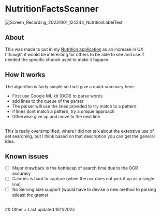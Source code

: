 # NutritionFactsScanner
![Screen_Recording_20231001_124244_NutritionLabelTest](https://github.com/EthanNgit/NutritionFactsScanner/assets/105979510/a0e7c70d-64d0-4c51-9066-c6e055c6344b)
## About
This was made to put in my [Nutrition application](https://github.com/EthanNgit/NutritionProject) as an increase in UX. </br>
I thought it would be interesting for others to be able to see and use if needed the specific chunck used to make it happen. </br>
## How it works
The algorithm is fairly simple so I will give a quick summary here.
- First use Google ML kit (OCR) to parse words
- add lines to the queue of the parser
- The parser will use the lines provided to try match to a pattern
- If lines dont match a pattern, try a unique approach
- Otherwise give up and move to the next line

</br>This is really oversimplified, where I did not talk about the extensive use of set searching, but I think based on that description you can get the general idea.</br>
## Known issues
- [ ] Major drawback is the bottlecap of search time due to the OCR accuracy
- [ ] Calories is hard to capture (when the ocr does not pick it up as a single line)
- [ ] No Serving size support (would have to devise a new method to parsing atleast the grams)
</br>
## Other
> Last updated 10/1/2023
